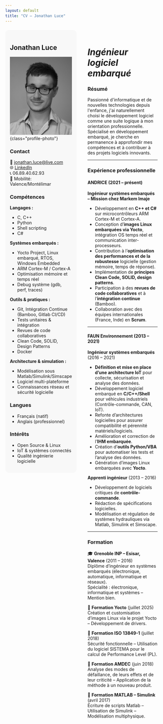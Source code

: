 ```yaml
---
layout: default
title: "CV – Jonathan Luce"
---
```


<style>
.cv-container {
  display: flex;
  gap: 20px;
  align-items: flex-start;
  margin-top: 20px;
}
.cv-left {
  flex: 1;
  padding: 15px;
  background-color: #f8f8f8;
  border-radius: 12px;
}
.cv-right {
  flex: 3;
  padding: 15px;
}
.profile-photo {
  border-radius: 2%;
  height: auto;
  width: 60%;
  margin-left: 5px;
}

</style>

<div class="cv-container">

<div class="cv-left">

## Jonathan Luce

![Photo](photo.jpg){class="profile-photo"}

### Contact
📧 [jonathan.luce@live.com](mailto:jonathan.luce@live.com)  
🌐 [LinkedIn](https://www.linkedin.com/in/jonathan-luce-864202141/)  
📞 06.89.40.62.93  
📍 Mobilité: Valence/Montélimar

### Compétences
**Langages :** 
- C, C++ 
- Python 
- Shell scripting 
- C# 

**Systèmes embarqués :**  
- Yocto Project, Linux embarqué, RTOS, Windows Embedded  
- ARM Cortex-M / Cortex-A  
- Optimisation mémoire et temps réel  
- Debug système (gdb, perf, traces)  

**Outils & pratiques :**  
- Git, Intégration Continue (Bamboo, Gitlab CI/CD)  
- Tests unitaires & intégration  
- Revues de code collaboratives  
- Clean Code, SOLID, Design Patterns  
- Docker  

**Architecture & simulation :**  
- Modélisation sous Matlab/Simulink/Simscape  
- Logiciel multi-plateforme
- Connaissances réseau et sécurité logicielle  

### Langues
- Français (natif)  
- Anglais (professionnel)  

### Intérêts
- Open Source & Linux  
- IoT & systèmes connectés  
- Qualité ingénierie logicielle  

</div>

<div class="cv-right">

# *Ingénieur logiciel embarqué*


### Résumé
Passionné d'informatique et de nouvelles technologies depuis l'enfance, j'ai naturellement choisi le développement logiciel comme une suite logique à mon orientation professionnelle. Spécialisé en développement embarqué, je cherche en permanence à approfondir mes compétences et à contribuer à des projets logiciels innovants.

---

### Expérience professionnelle

#### ANDRICE (2021 – présent)  
**Ingénieur systèmes embarqués – Mission chez Markem Imaje**  

- Développement en **C++ et C#** sur microcontrôleurs ARM Cortex-M et Cortex-A.  
- Conception d’**images Linux embarquées via Yocto**, intégration OS temps réel et communication inter-processeurs.  
- Contribution à l’**optimisation des performances et de la robustesse** logicielle (gestion mémoire, temps de réponse).  
- Implémentation de **principes Clean Code, SOLID, design patterns**.  
- Participation à des **revues de code collaboratives** et à l’**intégration continue** (Bamboo).  
- Collaboration avec des équipes internationales (France, Inde) en **Scrum**.  

---

#### FAUN Environnement (2013 – 2021)  

**Ingénieur systèmes embarqués** (2016 – 2021)  
- **Définition et mise en place d’une architecture IoT** pour collecte, sécurisation et analyse des données.  
- Développement logiciel embarqué en **C/C++/Shell** pour véhicules industriels (Contrôle-commande, CAN, IoT).  
- Refonte d’architectures logicielles pour assurer compatibilité et pérennité matériels/logiciels.  
- Amélioration et correction de l’**IHM embarquée**.  
- Création d’**outils Python/VBA** pour automatiser les tests et l’analyse des données.  
- Génération d’images Linux embarquées avec **Yocto**.  

**Apprenti ingénieur** (2013 – 2016)  
- Développement de logiciels critiques de **contrôle-commande**.  
- Rédaction de spécifications logicielles.  
- Modélisation et régulation de systèmes hydrauliques via Matlab, Simulink et Simscape.  

---

### Formation
🎓 **Grenoble INP – Esisar, Valence** (2011 – 2016)  
Diplôme d’ingénieur en systèmes embarqués (électronique, automatique, informatique et réseaux).  
Spécialité : électronique, informatique et systèmes – Mention bien.  

📘 **Formation Yocto** (juillet 2025)  
Création et customisation d’images Linux via le projet Yocto – Développement de drivers.   

📘 **Formation ISO 13849-1** (juillet 2018)  
Sécurité fonctionnelle – Utilisation du logiciel SISTEMA pour le calcul de Performance Level (PL).  

📘 **Formation AMDEC** (juin 2018)  
Analyse des modes de défaillance, de leurs effets et de leur criticité – Application de la méthode à un nouveau produit.  

📘 **Formation MATLAB – Simulink** (avril 2017)  
Écriture de scripts Matlab – Utilisation de Simulink – Modélisation multiphysique. 

</div>
</div>
